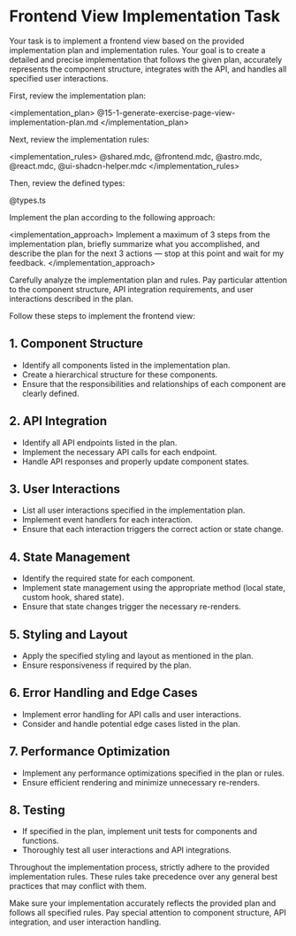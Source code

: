 # Frontend View Implementation Task

Your task is to implement a frontend view based on the provided implementation plan and implementation rules. Your goal is to create a detailed and precise implementation that follows the given plan, accurately represents the component structure, integrates with the API, and handles all specified user interactions.

First, review the implementation plan:

<implementation_plan>
@15-1-generate-exercise-page-view-implementation-plan.md
</implementation_plan>

Next, review the implementation rules:

<implementation_rules>
@shared.mdc, @frontend.mdc, @astro.mdc, @react.mdc, @ui-shadcn-helper.mdc
</implementation_rules>

Then, review the defined types:

<types>
@types.ts
</types>

Implement the plan according to the following approach:

<implementation_approach>
Implement a maximum of 3 steps from the implementation plan, briefly summarize what you accomplished, and describe the plan for the next 3 actions — stop at this point and wait for my feedback.
</implementation_approach>

Carefully analyze the implementation plan and rules. Pay particular attention to the component structure, API integration requirements, and user interactions described in the plan.

Follow these steps to implement the frontend view:

## 1. Component Structure

- Identify all components listed in the implementation plan.
- Create a hierarchical structure for these components.
- Ensure that the responsibilities and relationships of each component are clearly defined.

## 2. API Integration

- Identify all API endpoints listed in the plan.
- Implement the necessary API calls for each endpoint.
- Handle API responses and properly update component states.

## 3. User Interactions

- List all user interactions specified in the implementation plan.
- Implement event handlers for each interaction.
- Ensure that each interaction triggers the correct action or state change.

## 4. State Management

- Identify the required state for each component.
- Implement state management using the appropriate method (local state, custom hook, shared state).
- Ensure that state changes trigger the necessary re-renders.

## 5. Styling and Layout

- Apply the specified styling and layout as mentioned in the plan.
- Ensure responsiveness if required by the plan.

## 6. Error Handling and Edge Cases

- Implement error handling for API calls and user interactions.
- Consider and handle potential edge cases listed in the plan.

## 7. Performance Optimization

- Implement any performance optimizations specified in the plan or rules.
- Ensure efficient rendering and minimize unnecessary re-renders.

## 8. Testing

- If specified in the plan, implement unit tests for components and functions.
- Thoroughly test all user interactions and API integrations.

Throughout the implementation process, strictly adhere to the provided implementation rules. These rules take precedence over any general best practices that may conflict with them.

Make sure your implementation accurately reflects the provided plan and follows all specified rules. Pay special attention to component structure, API integration, and user interaction handling.
